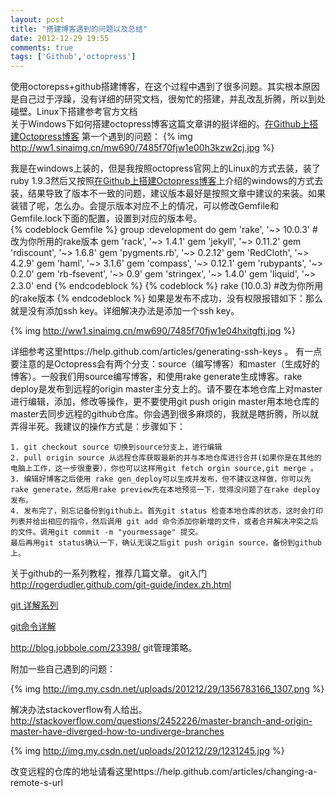```yaml
---
layout: post
title: "搭建博客遇到的问题以及总结"
date: 2012-12-29 19:55
comments: true
tags: ['Github','octopress']
---
```

 使用octorepss+github搭建博客，在这个过程中遇到了很多问题。其实根本原因是自己过于浮躁，没有详细的研究文档，很匆忙的搭建，并乱改乱折腾，所以到处碰壁。Linux下搭建参考官方文档  
  关于Windows下如何搭建octopress博客这篇文章讲的挺详细的。<a href="http://xuhehuan.com/783.html" title="在Github上搭建Octopress博客">在Github上搭建Octopress博客</a>
  第一个遇到的问题：
{% img http://ww1.sinaimg.cn/mw690/7485f70fjw1e00h3kzw2cj.jpg %}

  我是在windows上装的，但是我按照octopress官网上的Linux的方式去装，装了ruby 1.9.3然后又按照<a href="http://xuhehuan.com/783.html"     title="在Github上搭建Octopress博客">在Github上搭建Octopress博客</a>上介绍的windows的方式去装，结果导致了版本不一致的问题，建议版本最好是按照文章中建议的来装。如果装错了呢，怎么办。会提示版本对应不上的情况，可以修改Gemfile和Gemfile.lock下面的配置，设置到对应的版本号。  
{% codeblock Gemfile %}
group :development do
  gem 'rake', '~> 10.0.3' #改为你所用的rake版本
  gem 'rack', '~> 1.4.1'
  gem 'jekyll', '~> 0.11.2'
  gem 'rdiscount', '~> 1.6.8'
  gem 'pygments.rb', '~> 0.2.12'
  gem 'RedCloth', '~> 4.2.9'
  gem 'haml', '~> 3.1.6'
  gem 'compass', '~> 0.12.1'
  gem 'rubypants', '~> 0.2.0'
  gem 'rb-fsevent', '~> 0.9'
  gem 'stringex', '~> 1.4.0'
  gem 'liquid', '~> 2.3.0'
end
{% endcodeblock %}
{% codeblock %}
    rake (10.0.3)  #改为你所用的rake版本
{% endcodeblock %}
  如果是发布不成功，没有权限报错如下：那么就是没有添加ssh key。详细解决办法是添加一个ssh key。

{% img http://ww1.sinaimg.cn/mw690/7485f70fjw1e04hxitgftj.jpg %}


详细参考这里https://help.github.com/articles/generating-ssh-keys 。
有一点要注意的是Octopress会有两个分支：source（编写博客）和master（生成好的博客）。一般我们用source编写博客，和使用rake generate生成博客。rake deploy是发布到远程的origin master主分支上的。请不要在本地仓库上对master进行编辑，添加，修改等操作，更不要使用git push origin master用本地仓库的master去同步远程的github仓库。你会遇到很多麻烦的，我就是瞎折腾，所以就弄得半死。我建议的操作方式是：步骤如下：

    1. git checkout source 切换到source分支上，进行编辑
    2. pull origin source 从远程仓库获取最新的并与本地仓库进行合并(如果你是在其他的电脑上工作，这一步很重要），你也可以这样用git fetch orgin source,git merge 。
    3. 编辑好博客之后使用 rake gen_deploy可以生成并发布，但不建议这样做，你可以先rake generate，然后用rake preview先在本地预览一下，觉得没问题了在rake deploy发布。
    4. 发布完了，别忘记备份到github上。首先git status 检查本地仓库的状态，这时会打印列表并给出相应的指令，然后调用 git add 命令添加你新增的文件，或者合并解决冲突之后的文件。调用git commit -m "yourmessage" 提交。
    最后再用git status确认一下，确认无误之后git push origin source，备份到github上。

<!-- more -->
关于github的一系列教程，推荐几篇文章。
git入门 http://rogerdudler.github.com/git-guide/index.zh.html

<a href= "http://blog.jobbole.com/25775/">git 详解系列</a>

<a href="http://blog.longwin.com.tw/2009/05/git-learn-initial-command-2009/">git命令详解</a>

http://blog.jobbole.com/23398/ git管理策略。

附加一些自己遇到的问题：


{% img http://img.my.csdn.net/uploads/201212/29/1356783166_1307.png %}


解决办法stackoverflow有人给出。http://stackoverflow.com/questions/2452226/master-branch-and-origin-master-have-diverged-how-to-undiverge-branches

{% img http://img.my.csdn.net/uploads/201212/29/1231245.jpg %}

改变远程的仓库的地址请看这里https://help.github.com/articles/changing-a-remote-s-url
